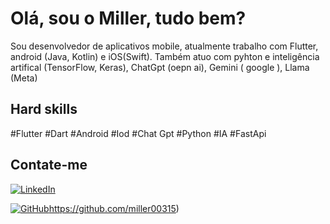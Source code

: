 # Olá, sou o Miller, tudo bem?

Sou desenvolvedor de aplicativos mobile, atualmente trabalho com Flutter, android (Java, Kotlin) e iOS(Swift).
Também atuo com pyhton  e inteligência artifical (TensorFlow, Keras), ChatGpt (oepn ai), Gemini ( google ), Llama (Meta)
## Hard skills

#Flutter
#Dart
#Android
#Iod
#Chat Gpt
#Python
#IA
#FastApi

## Contate-me

[![LinkedIn](https://img.shields.io/badge/LinkedIn-0077B5?style=for-the-badge&logo=linkedin&logoColor=white)](https://www.linkedin.com/in/millercesaroliveira/)

[![GitHub](https://img.shields.io/badge/GitHub-100000?style=for-the-badge&logo=github&logoColor=white)](https://github.com/miller00315)https://github.com/miller00315)



